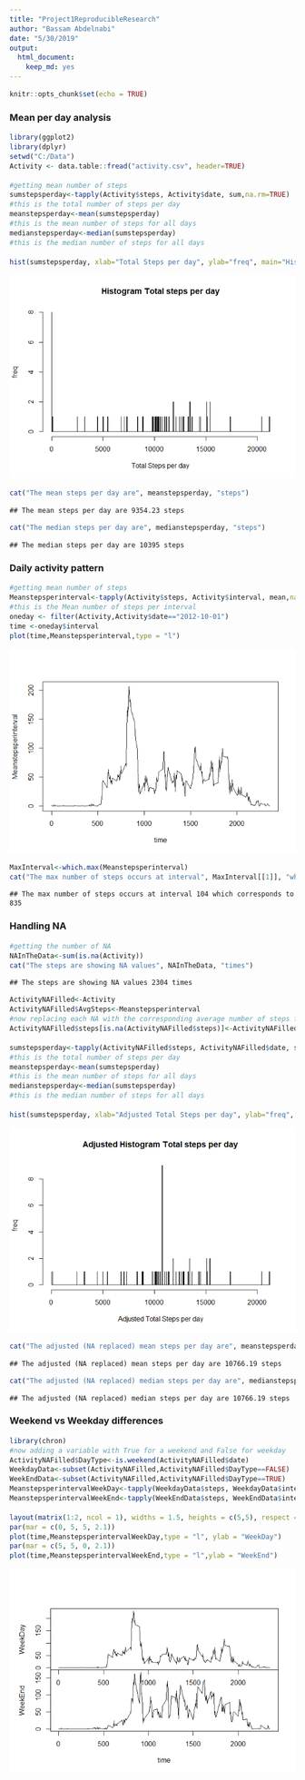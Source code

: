 ```yaml
---
title: "Project1ReproducibleResearch"
author: "Bassam Abdelnabi"
date: "5/30/2019"
output: 
  html_document: 
    keep_md: yes
---
```



```r
knitr::opts_chunk$set(echo = TRUE)
```

### Mean per day analysis


```r
library(ggplot2)
library(dplyr)
setwd("C:/Data")
Activity <- data.table::fread("activity.csv", header=TRUE)

#getting mean number of steps
sumstepsperday<-tapply(Activity$steps, Activity$date, sum,na.rm=TRUE)
#this is the total number of steps per day
meanstepsperday<-mean(sumstepsperday)
#this is the mean number of steps for all days
medianstepsperday<-median(sumstepsperday)
#this is the median number of steps for all days

hist(sumstepsperday, xlab="Total Steps per day", ylab="freq", main="Histogram Total steps per day", breaks=1000)
```

![](Project1ReproducibleResearch_files/figure-html/unnamed-chunk-1-1.png)<!-- -->

```r
cat("The mean steps per day are", meanstepsperday, "steps")
```

```
## The mean steps per day are 9354.23 steps
```

```r
cat("The median steps per day are", medianstepsperday, "steps")
```

```
## The median steps per day are 10395 steps
```

### Daily activity pattern


```r
#getting mean number of steps
Meanstepsperinterval<-tapply(Activity$steps, Activity$interval, mean,na.rm=TRUE)
#this is the Mean number of steps per interval
oneday <- filter(Activity,Activity$date=="2012-10-01")
time <-oneday$interval
plot(time,Meanstepsperinterval,type = "l")
```

![](Project1ReproducibleResearch_files/figure-html/unnamed-chunk-2-1.png)<!-- -->

```r
MaxInterval<-which.max(Meanstepsperinterval)
cat("The max number of steps occurs at interval", MaxInterval[[1]], "which corresponds to",Activity$interval[MaxInterval[[1]]] )
```

```
## The max number of steps occurs at interval 104 which corresponds to 835
```
### Handling NA


```r
#getting the number of NA
NAInTheData<-sum(is.na(Activity))
cat("The steps are showing NA values", NAInTheData, "times")
```

```
## The steps are showing NA values 2304 times
```

```r
ActivityNAFilled<-Activity
ActivityNAFilled$AvgSteps<-Meanstepsperinterval
#now replacing each NA with the corresponding average number of steps for the same period for all the data set
ActivityNAFilled$steps[is.na(ActivityNAFilled$steps)]<-ActivityNAFilled$AvgSteps[which(is.na(ActivityNAFilled$steps))]

sumstepsperday<-tapply(ActivityNAFilled$steps, ActivityNAFilled$date, sum,na.rm=TRUE)
#this is the total number of steps per day
meanstepsperday<-mean(sumstepsperday)
#this is the mean number of steps for all days
medianstepsperday<-median(sumstepsperday)
#this is the median number of steps for all days

hist(sumstepsperday, xlab="Adjusted Total Steps per day", ylab="freq", main="Adjusted Histogram Total steps per day", breaks=1000)
```

![](Project1ReproducibleResearch_files/figure-html/unnamed-chunk-3-1.png)<!-- -->

```r
cat("The adjusted (NA replaced) mean steps per day are", meanstepsperday, "steps")
```

```
## The adjusted (NA replaced) mean steps per day are 10766.19 steps
```

```r
cat("The adjusted (NA replaced) median steps per day are", medianstepsperday, "steps")
```

```
## The adjusted (NA replaced) median steps per day are 10766.19 steps
```

### Weekend vs Weekday differences


```r
library(chron)
#now adding a variable with True for a weekend and False for weekday
ActivityNAFilled$DayType<-is.weekend(ActivityNAFilled$date)
WeekdayData<-subset(ActivityNAFilled,ActivityNAFilled$DayType==FALSE)
WeekEndData<-subset(ActivityNAFilled,ActivityNAFilled$DayType==TRUE)
MeanstepsperintervalWeekDay<-tapply(WeekdayData$steps, WeekdayData$interval, mean,na.rm=TRUE)
MeanstepsperintervalWeekEnd<-tapply(WeekEndData$steps, WeekEndData$interval, mean,na.rm=TRUE)

layout(matrix(1:2, ncol = 1), widths = 1.5, heights = c(5,5), respect = FALSE)
par(mar = c(0, 5, 5, 2.1))
plot(time,MeanstepsperintervalWeekDay,type = "l", ylab = "WeekDay")
par(mar = c(5, 5, 0, 2.1))
plot(time,MeanstepsperintervalWeekEnd,type = "l",ylab = "WeekEnd")
```

![](Project1ReproducibleResearch_files/figure-html/unnamed-chunk-4-1.png)<!-- -->
